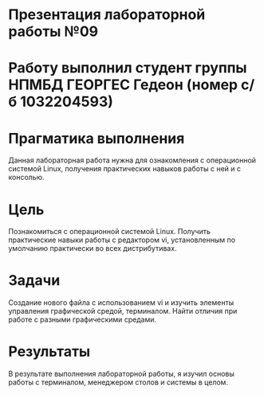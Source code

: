 # Презентация лабораторной работы №09

# Работу выполнил студент группы НПМБД ГЕОРГЕС Гедеон (номер с/б 1032204593)

# Прагматика выполнения
Данная лабораторная работа нужна для ознакомления с операционной системой Linux, получения практических навыков работы с ней и с консолью.

# Цель
Познакомиться с операционной системой Linux. Получить практические навыки работы с редактором vi, установленным по умолчанию практически во всех дистрибутивах.

# Задачи
Создание нового файла с использованием vi и изучить элементы управления графической средой, терминалом. Найти отличия при работе с разными графическими средами.

# Результаты

В результате выполнения лабораторной работы, я изучил основы работы с терминалом, менеджером столов и системы в целом.